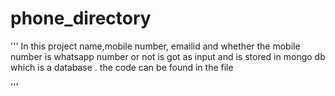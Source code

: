 # phone_directory
'''
In this project name,mobile number, emailid and whether the mobile number is whatsapp number or not is got as input and is stored in mongo db which is a database .
the code can be found in the file

'''
